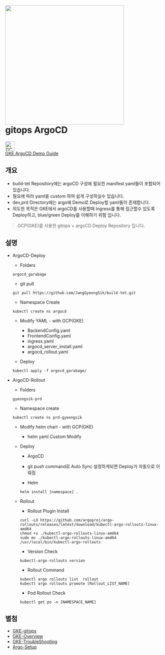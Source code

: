 <h1 align="left">
    <img width="380" src="/gitops.png" />
    <br> gitops ArgoCD
</h1>
<p align="left">
  <a href="https://github.com/JangGyeongSik/build-tet">
      <img width="30" src="https://cloud.withgoogle.com/next/assets/img/cloud.93f2707.png" alt="GCP">
      <br> GKE ArgoCD Demo Guide
  </a>
</p>


## 개요

* build-tet Repository에는 argoCD 구성에 필요한 manifest yaml들이 포함되어 있습니다. 
* 필요에 따라 yaml을 custom 하여 쉽게 구성하실수 있습니다.
* dev,prd Directory에는 argo에 Demo로 Deploy할 yaml들이 존재합니다. 
* 의도한 목적은 GKE에서 argoCD를 사용할때 Ingress를 통해 접근할수 있도록 Deploy하고, blue/green Deploy를 이해하기 위함 입니다.  
> GCP(GKE)를 사용한 gitops + argoCD Deploy Repository 입니다.
  

## 설명

* ArgoCD-Deploy

  * Folders
  ```
  argocd_garabage
  ```

  * git pull
  ```
  git pull https://github.com/JangGyeongSik/build-tet.git 
  ```

  * Namespace Create
  ```
  kubectl create ns argocd
  ```

  * Modify YAML - with GCP(GKE)
    * BackendConfig.yaml
    * FrontendConfig.yaml
    * ingress.yaml
    * argocd_server_install.yaml
    * argocd_rollout.yaml

  * Deploy
  ```
  kubectl apply -f argocd_garabage/
  ```
* ArgoCD-Rollout

  * Folders
  ```
  gyeongsik-prd
  ```

  * Namespace create
  ```
  kubectl create ns prd-gyeongsik
  ```

  * Modify helm chart - with GCP(GKE)
    * helm yaml Custom Modify 

  * Deploy
    * ArgoCD
    * git push command로 Auto Sync 설정하게되면 Deploy가 자동으로 이뤄짐

    * Helm
    ```
    helm install [namespace] . 
    ```
  * Rollout
    * Rollout Plugin Install
    ```
    curl -LO https://github.com/argoproj/argo-rollouts/releases/latest/download/kubectl-argo-rollouts-linux-amd64
    chmod +x ./kubectl-argo-rollouts-linux-amd64
    sudo mv ./kubectl-argo-rollouts-linux-amd64 /usr/local/bin/kubectl-argo-rollouts
    ```
    * Version Check
    ```
    kubectl-argo-rollouts version 
    ```
    * Rollout Command
    ```
    kubectl argo rollouts list  rollout 
    kubectl argo rollouts promote [Rollout_LIST_NAME]
    ```
    * Pod Rollout Check
    ```
    kubectl get po -n [NAMESPACE_NAME]
    ```

## 별첨

* [GKE-gitops](https://cloud.google.com/kubernetes-engine/docs/tutorials/gitops-cloud-build)
* [GKE-Overview](https://cloud.google.com/kubernetes-engine/docs/concepts/kubernetes-engine-overview)
* [GKE-TroubleShooting](https://cloud.google.com/kubernetes-engine/docs/troubleshooting)
* [Argo-Setup](https://argo-cd.readthedocs.io/en/stable/getting_started/) 
